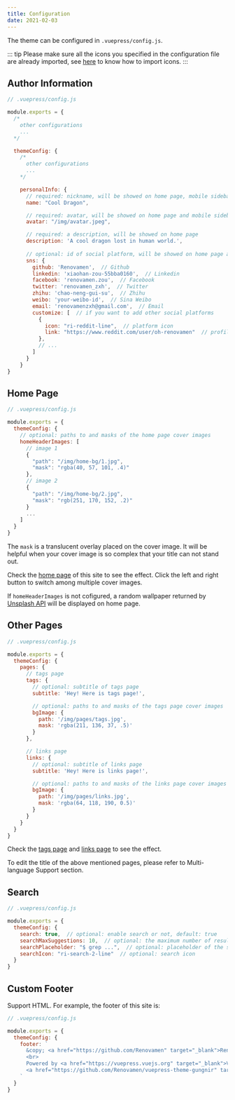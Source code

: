 ```yaml
---
title: Configuration
date: 2021-02-03
---
```


The theme can be configured in `.vuepress/config.js`.

::: tip
Please make sure all the icons you specified in the configuration file are already imported, see [here](/docs/advanced/icons/) to know how to import icons.
:::


## Author Information

```js
// .vuepress/config.js

module.exports = {
  /*
    other configurations
    ...
  */

  themeConfig: {
    /*
      other configurations
      ...
    */

    personalInfo: {
      // required: nickname, will be showed on home page, mobile sidebar and author info of articles
      name: "Cool Dragon",

      // required: avatar, will be showed on home page and mobile sidebar
      avatar: "/img/avatar.jpeg",

      // required: a description, will be showed on home page
      description: 'A cool dragon lost in human world.',
      
      // optional: id of social platform, will be showed on home page and mobile sidebar
      sns: {
        github: 'Renovamen',  // Github
        linkedin: 'xiaohan-zou-55bba0160',  // Linkedin
        facebook: 'renovamen.zou',  // Facebook
        twitter: 'renovamen_zxh',  // Twitter
        zhihu: 'chao-neng-gui-su',  // Zhihu
        weibo: 'your-weibo-id',  // Sina Weibo
        email: 'renovamenzxh@gmail.com',  // Email
        customize: [  // if you want to add other social platforms
          {
            icon: "ri-reddit-line",  // platform icon
            link: "https://www.reddit.com/user/oh-renovamen"  // profile url
          },
          // ...
        ]
      }
    }
}
```

## Home Page

```js
// .vuepress/config.js

module.exports = {
  themeConfig: {
    // optional: paths to and masks of the home page cover images
    homeHeaderImages: [
      // image 1
      {
        "path": "/img/home-bg/1.jpg",
        "mask": "rgba(40, 57, 101, .4)"
      },
      // image 2
      {
        "path": "/img/home-bg/2.jpg",
        "mask": "rgb(251, 170, 152, .2)"
      }
      ...
    ]
  }
}
```

The `mask` is a translucent overlay placed on the cover image. It will be helpful when your cover image is so complex that your title can not stand out.

Check the [home page](/) of this site to see the effect. Click the left and right button to switch among multiple cover images.

If `homeHeaderImages` is not cofigured, a random wallpaper returned by [Unsplash API](https://source.unsplash.com/) will be displayed on home page.


## Other Pages

```js
// .vuepress/config.js

module.exports = {
  themeConfig: {
    pages: {
      // tags page
      tags: {
        // optional: subtitle of tags page
        subtitle: 'Hey! Here is tags page!',

        // optional: paths to and masks of the tags page cover images
        bgImage: {
          path: '/img/pages/tags.jpg',
          mask: 'rgba(211, 136, 37, .5)'
        }
      },

      // links page
      links: {
        // optional: subtitle of links page
        subtitle: 'Hey! Here is links page!',

        // optional: paths to and masks of the links page cover images
        bgImage: {
          path: '/img/pages/links.jpg',
          mask: 'rgba(64, 118, 190, 0.5)'
        }
      }
    }
  }
}
```

Check the [tags page](/tags) and [links page](/links) to see the effect.

To edit the title of the above mentioned pages, please refer to Multi-language Support section.


## Search

```js
// .vuepress/config.js

module.exports = {
  themeConfig: {
    search: true,  // optional: enable search or not, default: true
    searchMaxSuggestions: 10,  // optional: the maximum number of results for search, default: 10
    searchPlaceholder: "$ grep ...",  // optional: placeholder of the search field, default: "$ grep ..."
    searchIcon: "ri-search-2-line"  // optional: search icon
  }
}
```


## Custom Footer

Support HTML. For example, the footer of this site is:

```js
// .vuepress/config.js

module.exports = {
  themeConfig: {
    footer: `
      &copy; <a href="https://github.com/Renovamen" target="_blank">Renovamen</a> 2018-2021
      <br>
      Powered by <a href="https://vuepress.vuejs.org" target="_blank">VuePress</a> &
      <a href="https://github.com/Renovamen/vuepress-theme-gungnir" target="_blank">Gungnir</a>
    `
  }
}
```
